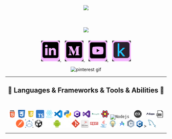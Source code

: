 <p align="center">
  <img src="https://capsule-render.vercel.app/api?text=Hey%20Everyone!%E2%9C%A8&&animation=fadeIn&type=soft&color=gradient&fontColor=4e195e&customColorList=18&height=100"/>
</p>

<h1 align="center">
  <a href="https://git.io/typing-svg">
    <img src="https://readme-typing-svg.herokuapp.com/?lines=This+is+Beyza+Şimşek....;Nice+to+meet+you!&center=true&size=30&color=e861c9">
  </a>
</h1>

<p align="center">
  <a href="https://www.linkedin.com/in/ummu-beyza-simsek/" target="_blank">
    <img width="58" height="64" alt="linkedin" src="assets/linkedin.png" alt="Linkedin"/>
    </a>
    &nbsp;&nbsp;
  <a href="https://medium.com/@beyza.simsek" target="_blank">
<img width="58" height="64" alt="medium" src="assets/medium.png" alt="Medium"/>
</a>
&nbsp;&nbsp;
  <a href="https://www.youtube.com/@totorodiaries" target="_blank">
    <img width="58" height="64" alt="youtube" src="assets/youtube.png" alt="YouTube"/>
  </a>
  &nbsp;&nbsp;
  <a href="https://www.kaggle.com/beyzasimsek" target="_blank">
    <img width="58" height="64" alt="kaggle" src="assets/kaggle.png" alt="Kaggle"/>
  </a>
</p>

<p align="center">
  <img src="assets/pink_gif.gif" alt="pinterest gif" width="850"/>
</p>

<hr>
<h2 align="center">🚀 Languages & Frameworks & Tools & Abilities 🚀</h2>
<br>
<p align="center">
  <code><img title="HTML5" height="25" src="assets/techIcons/html5.png"></code>
  <code><img title="CSS" height="25" src="assets/techIcons/css.png"></code>
  <code><img title="Javascript" height="25" src="assets/techIcons/javascript.png"></code>
  <code><img title="Typecript" height="25" src="assets/techIcons/typescript.png"></code>
  <code><img title="React" height="25" src="assets/techIcons/react.png"></code>
  <code><img title="Visual Studio Code" height="25" src="assets/techIcons/vscode.png"></code>
  <code><img title="Python" height="25" src="assets/techIcons/python.png"></code>
  <code><img title="C#" height="25" src="assets/techIcons/cSharp.png"></code>
  <code><img title="Microsoft Visual Studio" height="25" src="assets/techIcons/vs.png"></code>
  <code><img title="MongoDB" height="25" src="assets/techIcons/mongodb.png"></code>
  <code><img title="React Query" height="25" src="assets/techIcons/reactQuery.png"></code>
  <code><img title="Nodejs" height="25" src="assets/techIcons/jquery-original.png"></code>
  <code><img title="Expressjs" height="25" src="assets/techIcons/expressjs.png"></code>
  <code><img title="Expo" height="25" src="assets/techIcons/expo.svg"></code>
  <code><img title="JSON" height="25" src="assets/techIcons/json.png"></code>
  <code><img title="Postman" height="25" src="assets/techIcons/postman.svg"></code>
  <code><img title="Resilience4j" height="25" src="assets/techIcons/res4j.png"></code>
  <code><img title="Unity" height="25" src="assets/techIcons/unity.png"></code>
  <code><img title="Unreal Engine" height="25" src="assets/techIcons/ue5.png"></code>
  <code><img title="Android" height="25" src="assets/techIcons/android.png"></code>
  <code><img title="GitHub" height="25" src="assets/techIcons/github.png"></code>
  <code><img title="Git" height="25" src="assets/techIcons/git.svg"></code>
  <code><img title="MSSQL" height="25" src="assets/techIcons/mssql.png"></code>
  <code><img title="npm" height="25" src="assets/techIcons/npm.png"></code>
  <code><img title="Java" height="25" src="assets/techIcons/java.png"></code>
  <code><img title="Creativity" height="25" src="assets/techIcons/creativity.png"></code>
  <code><img title="Android Studio" height="25" src="assets/techIcons/androidStudio.png"></code>
  <code><img title="C" height="25" src="assets/techIcons/c.svg"></code>
  <code><img title="C++" height="25" src="assets/techIcons/cpp.png"></code>>
  <code><img title="MySQL" height="25" src="assets/techIcons/mysql.svg"></code>

</p>
<hr>
